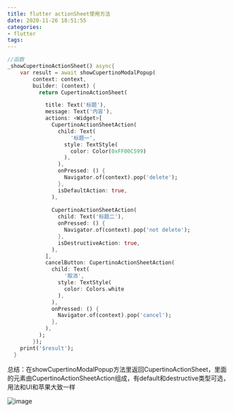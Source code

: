 ```yaml
---
title: flutter actionSheet使用方法
date: 2020-11-26 18:51:55
categories: 
- flutter
tags:
---
```


```dart
//函数
_showCupertinoActionSheet() async{
    var result = await showCupertinoModalPopup(
        context: context,
        builder: (context) {
          return CupertinoActionSheet(

            title: Text('标题'),
            message: Text('内容'),
            actions: <Widget>[
              CupertinoActionSheetAction(
                child: Text(
                    '标题一',
                  style: TextStyle(
                    color: Color(0xFF00C599)
                  ),
                ),
                onPressed: () {
                  Navigator.of(context).pop('delete');
                },
                isDefaultAction: true,
              ),
              
              CupertinoActionSheetAction(
                child: Text('标题二'),
                onPressed: () {
                  Navigator.of(context).pop('not delete');
                },
                isDestructiveAction: true,
              ),
            ],
            cancelButton: CupertinoActionSheetAction(
              child: Text(
                  '取消',
                style: TextStyle(
                  color: Colors.white
                ),
              ),
              onPressed: () {
                Navigator.of(context).pop('cancel');
              },
            ),
          );
        });
    print('$result');
  }
```

总结：在showCupertinoModalPopup方法里返回CupertinoActionSheet，里面的元素由CupertinoActionSheetAction组成，有default和destructive类型可选，用法和UI和苹果大致一样

![image](https://ss0.bdstatic.com/70cFuHSh_Q1YnxGkpoWK1HF6hhy/it/u=2828331492,1718232482&fm=15&gp=0.jpg)